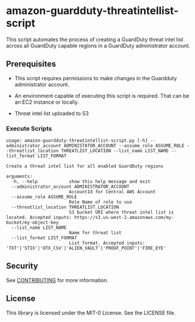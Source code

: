 # amazon-guardduty-threatintellist-script

This script automates the process of creating a GuardDuty threat intel list across all GuardDuty capable regions in a GuardDuty administrator account.

## Prerequisites

* This script requires permissions to make changes in the Guardduty administrator account. 

* An environment capable of executing this script is required. That can be an EC2 instance or locally.

* Threat intel list uploaded to S3

### Execute Scripts

```
usage: amazon-guardduty-threatintellist-script.py [-h] --administrator_account ADMINISTATOR_ACCOUNT --assume_role ASSUME_ROLE --threatlist_location THREATLIST_LOCATION --list_name LIST_NAME --list_format LIST_FORMAT

Create a threat intel list for all enabled GuardDuty regions

arguments:
  -h, --help            show this help message and exit
  --administrator_account ADMINISTRATOR_ACCOUNT
                        AccountId for Central AWS Account
  --assume_role ASSUME_ROLE
                        Role Name of role to use
  --threatlist_location THREATLIST_LOCATION
                        S3 bucket URI where threat intel list is located. Accepted inputs: https://s3.us-west-2.amazonaws.com/my-bucket/my-object-key
  --list_name LIST_NAME
                        Name for threat list
  --list_format LIST_FORMAT
                        List format. Accepted inputs: 'TXT'|'STIX'|'OTX_CSV'|'ALIEN_VAULT'|'PROOF_POINT'|'FIRE_EYE'
```

## Security

See [CONTRIBUTING](CONTRIBUTING.md#security-issue-notifications) for more information.

## License

This library is licensed under the MIT-0 License. See the LICENSE file.

